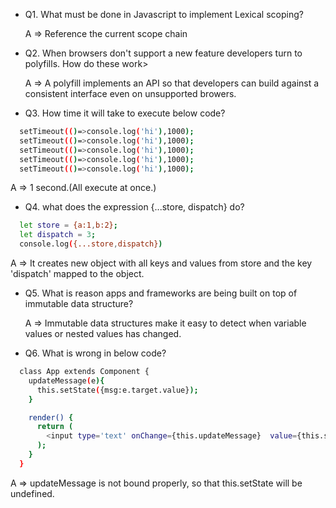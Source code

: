 - Q1. What must be done in Javascript to implement Lexical scoping?

  A => Reference the current scope chain

- Q2. When browsers don't support a new feature developers turn to polyfills. How do these work>

  A => A polyfill implements an API so that developers can build against a consistent interface even on unsupported browers.

- Q3. How time it will take to execute below code?

```bash
  setTimeout(()=>console.log('hi'),1000);
  setTimeout(()=>console.log('hi'),1000);
  setTimeout(()=>console.log('hi'),1000);
  setTimeout(()=>console.log('hi'),1000);
  setTimeout(()=>console.log('hi'),1000);
```

A => 1 second.(All execute at once.)

- Q4. what does the expression {...store, dispatch} do?

```bash
  let store = {a:1,b:2};
  let dispatch = 3;
  console.log({...store,dispatch})
```

A => It creates new object with all keys and values from store and the key 'dispatch' mapped to the object.

- Q5. What is reason apps and frameworks are being built on top of immutable data structure?

  A => Immutable data structures make it easy to detect when variable values or nested values has changed.

- Q6. What is wrong in below code?

```bash
  class App extends Component {
    updateMessage(e){
      this.setState({msg:e.target.value});
    }

    render() {
      return (
        <input type='text' onChange={this.updateMessage}  value={this.state && this.state.msg}/>
      );
    }
  }
```

  A => updateMessage is not bound properly, so that this.setState will be undefined.
